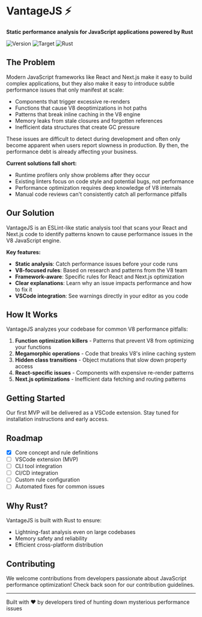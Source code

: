 # VantageJS ⚡

**Static performance analysis for JavaScript applications powered by Rust**

![Version](https://img.shields.io/badge/version-0.1.0-blue)
![Target](https://img.shields.io/badge/target-React%20%7C%20Next.js-61dafb)
![Rust](https://img.shields.io/badge/powered_by-Rust-orange)

## The Problem

Modern JavaScript frameworks like React and Next.js make it easy to build complex applications, but they also make it easy to introduce subtle performance issues that only manifest at scale:

- Components that trigger excessive re-renders
- Functions that cause V8 deoptimizations in hot paths
- Patterns that break inline caching in the V8 engine
- Memory leaks from stale closures and forgotten references
- Inefficient data structures that create GC pressure

These issues are difficult to detect during development and often only become apparent when users report slowness in production. By then, the performance debt is already affecting your business.

**Current solutions fall short:**

- Runtime profilers only show problems after they occur
- Existing linters focus on code style and potential bugs, not performance
- Performance optimization requires deep knowledge of V8 internals
- Manual code reviews can't consistently catch all performance pitfalls

## Our Solution

VantageJS is an ESLint-like static analysis tool that scans your React and Next.js code to identify patterns known to cause performance issues in the V8 JavaScript engine.

**Key features:**

- **Static analysis**: Catch performance issues before your code runs
- **V8-focused rules**: Based on research and patterns from the V8 team
- **Framework-aware**: Specific rules for React and Next.js optimization
- **Clear explanations**: Learn why an issue impacts performance and how to fix it
- **VSCode integration**: See warnings directly in your editor as you code

## How It Works

VantageJS analyzes your codebase for common V8 performance pitfalls:

1. **Function optimization killers** - Patterns that prevent V8 from optimizing your functions
2. **Megamorphic operations** - Code that breaks V8's inline caching system
3. **Hidden class transitions** - Object mutations that slow down property access
4. **React-specific issues** - Components with expensive re-render patterns
5. **Next.js optimizations** - Inefficient data fetching and routing patterns

## Getting Started

Our first MVP will be delivered as a VSCode extension. Stay tuned for installation instructions and early access.

## Roadmap

- [x] Core concept and rule definitions
- [ ] VSCode extension (MVP)
- [ ] CLI tool integration
- [ ] CI/CD integration
- [ ] Custom rule configuration
- [ ] Automated fixes for common issues

## Why Rust?

VantageJS is built with Rust to ensure:

- Lightning-fast analysis even on large codebases
- Memory safety and reliability
- Efficient cross-platform distribution

## Contributing

We welcome contributions from developers passionate about JavaScript performance optimization! Check back soon for our contribution guidelines.

---

Built with ♥ by developers tired of hunting down mysterious performance issues